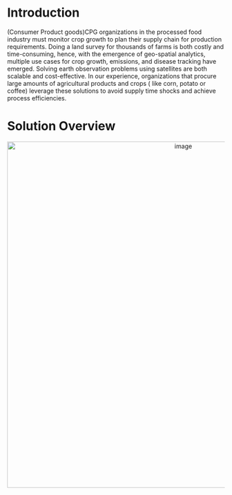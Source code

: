 # Introduction

(Consumer Product goods)CPG organizations in the processed food industry must monitor crop growth to plan their supply chain for production requirements. Doing a land survey for thousands of farms is both costly and time-consuming, hence, with the emergence of geo-spatial analytics, multiple use cases for crop growth, emissions, and disease tracking have emerged. Solving earth observation problems using satellites are both scalable and cost-effective. In our experience, organizations that procure large amounts of agricultural products and crops ( like corn, potato or coffee) leverage these solutions to avoid supply time shocks and achieve process efficiencies.

# Solution Overview

<p align="center">
  <img src="https://github.com/VishwaKarthikeyan/Experiment/arch/arch_crop.PNG" alt="image" width="800" height="auto">
</p>
